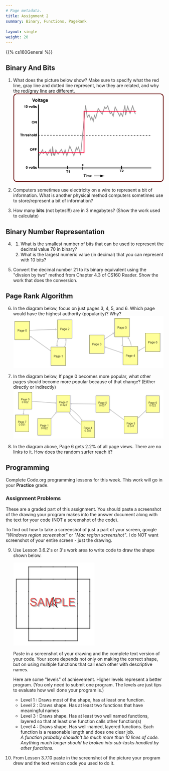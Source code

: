 ```yaml
---
# Page metadata.
title: Assignment 2
summary: Binary, Functions, PageRank

layout: single
weight: 20
---
```


{{% cs160General %}}

## Binary And Bits

1. What does the picture below show? Make sure to specify what the red line, gray line and dotted
line represent, how they are related, and why the red/gray line are different.
    ![Voltage Diagram](voltage_diagram.gif)

2. Computers sometimes use electricity on a wire to represent a bit of information.
What is another physical method computers sometimes use to store/represent a bit of information?

3. How many **bits** (not bytes!!!) are in 3 megabytes? (Show the work used to calculate)

## Binary Number Representation

4. 
    1. What is the smallest number of bits that can be used to represent the decimal value 70 in binary?
    2. What is the largest numeric value (in decimal) that you can represent with 10 bits?

5. Convert the decimal number 21 to its binary equivalent using the "divsion by two" method from
Chapter 4.3 of CS160 Reader.  Show the work that does the conversion.  

## Page Rank Algorithm

6. In the diagram below, focus on just pages 3, 4, 5, and 6. Which page would have
the highest authority (popularity)? Why?
    ![Page Rank Diagram 1](page_rank_fig1.png)
    

1. In the diagram below, If page 0 becomes more popular, what other pages should 
become more popular because of that change? (Either directly or indirectly)
    ![Page Rank Diagram 2](page_rank_fig2.png)

1. In the diagram above, Page 6 gets 2.2% of all page views. There are no links to it. How does
the random surfer reach it?

## Programming

Complete Code.org programming lessons for this week. This work will go in your
**Practice** grade.

### Assignment Problems
These are a graded part of this assignment. You should paste a screenshot of the drawing
your program makes into the answer document along with the text for your code (NOT a
screenshot of the code).

To find out how to take a screenshot of just a part of your screen, google
*"Windows region screenshot"* or *"Mac region screenshot"*.
I do NOT want screenshot of your entire screen - just the drawing.

9. Use Lesson 3.6.2's or 3's work area to write code to draw the shape shown below.

    ![Target Shape](target_shape.png)
    
    Paste in a screenshot of your drawing and the complete text version of your code. Your score depends not
    only on making the correct shape, but on using multiple functions that call each other with
    descriptive names.

    Here are some "levels" of achievement. Higher levels represent a better program. (You only
    need to submit one program. The levels are just tips to evaluate how well done your
    program is.)
    
    * Level 1 : Draws most of the shape, has at least one function.
    * Level 2 : Draws shape. Has at least two functions that have meaningful names
    * Level 3 : Draws shape. Has at least two well named functions, layered so that at least one
    function calls other function(s)
    * Level 4 : Draws shape. Has well-named, layered functions. Each function is a reasonable
    length and does one clear job.  
    *A function probably shouldn't be much more than 10 lines of code. Anything much longer should be broken into sub-tasks handled by other functions.*

10. From Lesson 3.7.10 paste in the screenshot of the picture your program drew and the text version code you used to do it.
